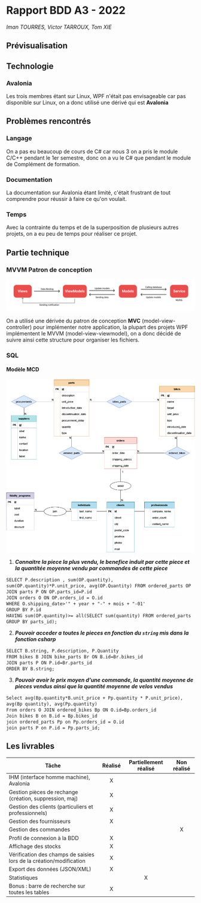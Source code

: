 # Rapport BDD A3 - 2022

_Iman TOURRES, Victor TARROUX, Tom XIE_

## Prévisualisation

## Technologie

### Avalonia

Les trois membres étant sur Linux, WPF n'était pas envisageable car pas disponible sur Linux, on a donc utilisé une dérivé qui est **Avalonia**

## Problèmes rencontrés

### Langage

On a pas eu beaucoup de cours de C# car nous 3 on a pris le module C/C++ pendant le 1er semestre, donc on a vu le C# que pendant le module de Complément de formation.

### Documentation

La documentation sur Avalonia étant limité, c'était frustrant de tout comprendre pour réussir à faire ce qu'on voulait.

### Temps

Avec la contrainte du temps et de la superposition de plusieurs autres projets, on a eu peu de temps pour réaliser ce projet.

## Partie technique

### MVVM Patron de conception

<img src="./MVVM schema.png" title="Schema MVVM"/>

On a utilisé une dérivée du patron de conception **MVC** (model-view-controller) pour implémenter notre application, la plupart des projets WPF implémentent le MVVM (model-view-viewmodel), on a donc décidé de suivre ainsi cette structure pour organiser les fichiers.

### SQL

#### Modèle MCD

<img src="./MCD.png" title="Modèle MCD"/>

1. ***Connaitre la piece la plus vendu, le benefice induit par cette piece et la quantitée moyenne vendu par commandes de cette piece***

```mysql
SELECT P.description , sum(OP.quantity), sum(OP.quantity)*P.unit_price, avg(OP.Quantity) FROM ordered_parts OP JOIN parts P ON OP.parts_id=P.id 
JOIN orders O ON OP.orders_id = O.id 
WHERE O.shipping_date>'" + year + "-" + mois + "-01' 
GROUP BY P.id 
HAVING sum(OP.quantity)>= all(SELECT sum(quantity) FROM ordered_parts GROUP BY parts_id);
```

2. ***Pouvoir acceder a toutes le pieces en fonction du `string` mis dans la fonction csharp***

```mysql
SELECT B.string, P.description, P.Quantity 
FROM bikes B JOIN bike_parts Br ON B.id=Br.bikes_id 
JOIN parts P ON P.id=Br.parts_id 
ORDER BY B.string;
```

3. ***Pouvoir avoir le prix moyen d'une commande, la quantité moyenne de pieces vendus ainsi que la quantité moyenne de velos vendus***

```mysql
Select avg(Bp.quantity*B.unit_price + Pp.quantity * P.unit_price), avg(Bp quantity), avg(Pp.quantity) 
From orders O JOIN ordered_bikes Bp ON O.id=Bp.orders_id 
Join bikes B on B.id = Bp.bikes_id 
join ordered_parts Pp on Pp.orders_id = O.id 
join parts P on P.id = Pp.parts_id;
```



## Les livrables

| Tâche                                                               | Réalisé | Partiellement réalisé | Non réalisé |
| ------------------------------------------------------------------- |:-------:|:---------------------:|:-----------:|
| IHM (interface homme machine), Avalonia                             | X       |                       |             |
| Gestion pièces de rechange (création, suppression, maj)             | X       |                       |             |
| Gestion des clients (particuliers et professionnels)                | X       |                       |             |
| Gestion des fournisseurs                                            | X       |                       |             |
| Gestion des commandes                                               |         |                       | X           |
| Profil de connexion à la BDD                                        | X       |                       |             |
| Affichage des stocks                                                | X       |                       |             |
| Vérification des champs de saisies lors de la création/modification | X       |                       |             |
| Export des données (JSON/XML)                                       | X       |                       |             |
| Statistiques                                                        |         | X                     |             |
| Bonus : barre de recherche sur toutes les tables                    | X       |                       |             |
